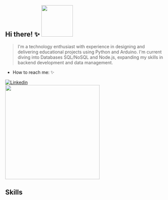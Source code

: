 ##  Hi there! ✨ <img src="https://media2.giphy.com/media/v1.Y2lkPTc5MGI3NjExY3NxMzF4N3NubzV4endkY3pyZmt5Zjc0djhpd2V2djdhMTcwbmVsNSZlcD12MV9pbnRlcm5hbF9naWZfYnlfaWQmY3Q9cw/J2T2uTE0POCSQ/giphy.gif" width= 100> 

> I'm a technology enthusiast with experience in designing and delivering educational projects using Python and Arduino.
> I'm current diving into Databases SQL/NoSQL and Node.js, expanding my skills in backend development and data management.
- How to reach me: ✨
  <div>
<a href="https://www.linkedin.com/in/ana-julia-oliveira-22a275293/" target="_blank">
 <img align="center" src="https://img.shields.io/badge/LinkedIn-0077B5?style=for-the-badge&logo=linkedin&logoColor=white" alt="Linkedin"/>
</a>

</div>
<br>

<img src= "https://github.com/user-attachments/assets/183231fb-ff78-4c3b-9156-96abd40fe0a3" width="300px">

  
 ## Skills

###

<div align="left">
  <img src="https://cdn.jsdelivr.net/gh/devicons/devicon/icons/javascript/javascript-original.svg" height="3" alt="javascript logo"  />
  <img width="3" />
  <img src="https://cdn.jsdelivr.net/gh/devicons/devicon/icons/react/react-original.svg" height="3" alt="react logo"  />
  <img width="3" />
  <img src="https://cdn.jsdelivr.net/gh/devicons/devicon/icons/python/python-original.svg" height="3" alt="python logo"  />
  <img width="3" />
  <img src="https://cdn.jsdelivr.net/gh/devicons/devicon/icons/mysql/mysql-original.svg" height="3" alt="mysql logo"  />
  <img width="3" />
  <img src="https://cdn.jsdelivr.net/gh/devicons/devicon/icons/nodejs/nodejs-original.svg" height="3" alt="nodejs logo"  />
  <img width="3" />
  <img src="https://cdn.jsdelivr.net/gh/devicons/devicon/icons/cplusplus/cplusplus-original.svg" height="3" alt="cplusplus logo"  />
  <img width="3" />
  <img src="https://cdn.jsdelivr.net/gh/devicons/devicon/icons/github/github-original.svg" height="3" alt="github logo"  />
  <img width="3" />
  <img src="https://cdn.jsdelivr.net/gh/devicons/devicon/icons/arduino/arduino-original.svg" height="3" alt="arduino logo"  />
  <img width="3" />
  <img src="https://cdn.jsdelivr.net/gh/devicons/devicon/icons/vscode/vscode-original.svg" height="3" alt="vscode logo"  />
  <img width="3" />
  <img src="https://cdn.jsdelivr.net/gh/devicons/devicon/icons/firebase/firebase-plain.svg" height="3" alt="firebase logo"  />
  <img width="3" />
  <img src="https://cdn.jsdelivr.net/gh/devicons/devicon/icons/flutter/flutter-original.svg" height="3" alt="flutter logo"  />
</div>

###

  <br/>
 <br>
